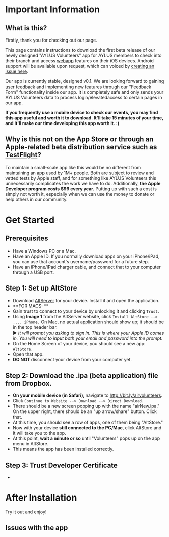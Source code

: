 # Important Information

## What is this?

Firstly, thank you for checking out our page. 

This page contains instructions to download the first beta release of our newly designed "AYLUS Volunteers" app for AYLUS members to check into their branch and access [webapp](aylus.herokuapp.com) features on their iOS devices. Android support will be available upon request, which can voiced by [creating an issue here](https://github.com/aylusirvine/betainstructions/issues). 

Our app is currently stable, designed v0.1. We are looking forward to gaining user feedback and implementing new features through our "Feedback Form" functionality inside our app. It is completely safe and only sends your AYLUS Volunteers data to process login/elevatedaccess to certain pages in our app. 

**If you frequently use a mobile device to check our events, you may find this app useful and worth it to download. It'll take 15 minutes of your time, and it'll make our time developing this app worth it. :)**

## Why is this not on the App Store or through an Apple-related beta distribution service such as [TestFlight](https://developer.apple.com/testflight/)?

To maintain a small-scale app like this would be no different from maintaining an app used by 1M+ people. Both are subject to review and vetted tests by Apple staff, and for something like AYLUS Volunteers this unnecessarily complicates the work we have to do. Additionally, **the Apple Developer program costs $99 every year.** Putting up with such a cost is simply not worth it, especially when we can use the money to donate or help others in our community.

# Get Started

## Prerequisites

- Have a Windows PC or a Mac.
- Have an Apple ID. If you normally download apps on your iPhone/iPad, you can use that account's username/password for a future step.
- Have an iPhone/iPad charger cable, and connect that to your computer through a USB port.

## Step 1: Set up AltStore

- Download [AltServer](https://altstore.io/) for your device. Install it and open the application.
- **FOR MACS: **
- Gain trust to connect to your device by unlocking it and clicking ```Trust.```
- Using **Image 1** from the AltServer website, click ```Install AltStore --> .... iPhone.``` On Mac, no actual application should show up; it should be in the top header bar.  
:arrow_forward: *It will prompt you asking to sign in. This is where your Apple ID comes in. You will need to input both your email and password into the prompt.*
- On the Home Screen of your device, you should see a new app: ```AltStore.```
- Open that app.
- **DO NOT** disconnect your device from your computer yet.

## Step 2: Download the .ipa (beta application) file from Dropbox.
- **On your mobile device (in Safari),** navigate to http://bit.ly/airvolunteers.
- Click ```Continue to Website --> Download --> Direct Download.```
- There should be a new screen popping up with the name "airNew.ipa." On the upper right, there should be an "up arrow/share" button. Click that.
- At this time, you should see a row of apps, one of them being "AltStore."
- Now with your device **still connected to the PC/Mac**, click AltStore and it will take you to the app.
- At this point, **wait a minute or so** until "Volunteers" pops up on the app menu in AltStore.
- This means the app has been installed correctly. 

## Step 3: Trust Developer Certificate
- 

# After Installation

Try it out and enjoy!

## Issues with the app
